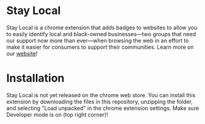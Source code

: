Stay Local
====

Stay Local is a chrome extension that adds badges to websites to allow you to easily identify local and black-owned businesses—two groups that need our support now more than ever—when browsing the web in an effort to make it easier for consumers to support their communities. Learn more on our [website](https://local-businesss.web.app/)! 

Installation
===
Stay Local is not yet released on the chrome web store. You can install this extension by downloading the files in this repository, unzipping the folder, and selecting "Load unpacked" in the chrome extension settings. Make sure
Developer mode is on (top right corner)!